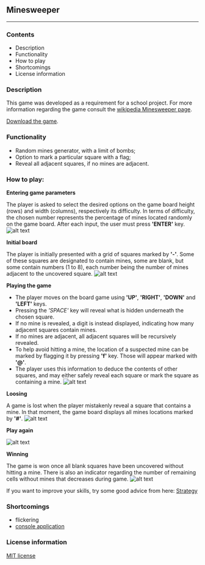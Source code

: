 ## Minesweeper
___


### Contents

* Description
* Functionality
* How to play
* Shortcomings
* License information


### Description
This game was developed as a requirement for a school project.
For more information regarding the game consult the [wikipedia Minesweeper page](https://en.wikipedia.org/wiki/Minesweeper_(video_game)).

[Download the game](https://github.com/ioanabirsan/minesweeper/blob/master/Release/minesweeper.exe).


### Functionality
* Random mines generator, with a limit of bombs;
* Option to mark a particular square with a flag;
* Reveal all adjacent squares, if no mines are adjacent.


### How to play:

**Entering game parameters**

The player is asked to select the desired options on the game board height (rows) and width (columns), respectively its difficulty. In terms of difficulty, the chosen number represents the percentage of mines located randomly on the game board. After each input, the user must press **'ENTER'** key.
![alt text](https://github.com/ioanabirsan/minesweeper/raw/master/screenshots/enter-game-parameters.png)

**Initial board**

The player is initially presented with a grid of squares marked by **'-'**. Some of these squares are designated to contain mines, some are blank, but some contain numbers (1 to 8), each number being the number of mines adjacent to the uncovered square. 
![alt text](https://github.com/ioanabirsan/minesweeper/raw/master/screenshots/initial-board.png)

**Playing the game**

- The player moves on the board game using **'UP'**, **'RIGHT'**, **'DOWN'** and **'LEFT'** keys. 
- Pressing the *'SPACE'* key will reveal what is hidden underneath the chosen square. 
- If no mine is revealed, a digit is instead displayed, indicating how many adjacent squares contain mines. 
- If no mines are adjacent, all adjacent squares will be recursively revealed. 
- To help avoid hitting a mine, the location of a suspected mine can be marked by flagging it by pressing **'f'** key. Those will appear marked with **'@'**. 
- The player uses this information to deduce the contents of other squares, and may either safely reveal each square or mark the square as containing a mine.
![alt text](https://github.com/ioanabirsan/minesweeper/raw/master/screenshots/making-moves.png)

**Loosing**

A game is lost when the player mistakenly reveal a square that contains a mine. In that moment, the game board displays all mines locations marked by **'#'**.
![alt text](https://github.com/ioanabirsan/minesweeper/raw/master/screenshots/game-over.png)

**Play again**

![alt text](https://github.com/ioanabirsan/minesweeper/raw/master/screenshots/play-again.png)

**Winning**

The game is won once all blank squares have been uncovered without hitting a mine. There is also an indicator regarding the number of remaining cells without mines that decreases during game.
![alt text](https://github.com/ioanabirsan/minesweeper/raw/master/screenshots/win-game.png)

If you want to improve your skills, try some good advice from here: [Strategy](http://www.minesweeper.info/wiki/Strategy)


### Shortcomings

* flickering
* [console application](https://en.wikipedia.org/wiki/Console_application)


### License information
[MIT license](https://github.com/ioanabirsan/minesweeper/blob/master/License.md)
